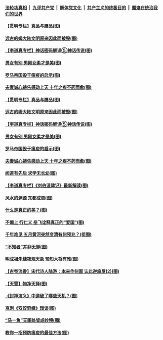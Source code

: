 

####  [法轮功真相](../../../../basic/blob/master/README.md?t=05281932) &nbsp;|&nbsp; [九评共产党](../../../../9ping.md/blob/master/README.md?t=05281932) &nbsp;|&nbsp; [解体党文化](../../../../jtdwh.md/blob/master/README.md?t=05281932)  &nbsp;|&nbsp; [共产主义的终极目的](../../../../gczydzjmd.md/blob/master/README.md?t=05281932) &nbsp;|&nbsp; [魔鬼在统治我们的世界](../../../../mgztzwmdsj.md/blob/master/README.md?t=05281932) 

#### [【贯明专栏】真品与赝品(图)](../pages/p7/934724.md?t=05281932) 

#### [远古的姆大陆文明原来因此而被毁(图)](../pages/p7/934588.md?t=05281932) 

#### [【李道真专栏】神话密码解译⑤神话传说(图)](../pages/p7/934391.md?t=05281932) 

#### [男女有别 男刚女柔才是美(图)](../pages/p7/934630.md?t=05281932) 

#### [罗马帝国毁于瘟疫的启示(图)](../pages/p7/934503.md?t=05281932) 

#### [夫妻诚心祷告感动上天 十年之疾不药而愈(图)](../pages/p7/934511.md?t=05281932) 

#### [【贯明专栏】真品与赝品(图)](../pages/p7/934724.md?t=05281932) 

#### [远古的姆大陆文明原来因此而被毁(图)](../pages/p7/934588.md?t=05281932) 

#### [【李道真专栏】神话密码解译⑤神话传说(图)](../pages/p7/934391.md?t=05281932) 

#### [男女有别 男刚女柔才是美(图)](../pages/p7/934630.md?t=05281932) 

#### [罗马帝国毁于瘟疫的启示(图)](../pages/p7/934503.md?t=05281932) 

#### [夫妻诚心祷告感动上天 十年之疾不药而愈(图)](../pages/p7/934511.md?t=05281932) 

#### [闻道有先后 求学无长幼(图)](../pages/p7/934389.md?t=05281932) 

#### [【李道真专栏】《刘伯温碑记》最新解读(图)](../pages/p7/934388.md?t=05281932) 

#### [风水的渊源 东都成周(图)](../pages/p7/934375.md?t=05281932) 

#### [什么是真正的美？(图)](../pages/p7/934153.md?t=05281932) 

#### [不媚上 行仁义 岳飞诠释真正的“爱国”(图)](../pages/p7/934361.md?t=05281932) 

#### [千年难见 五月黄河突然变清有何预兆？(组图)](../pages/p7/934210.md?t=05281932) 

#### [“不知者”并非无罪(图)](../pages/p7/934141.md?t=05281932) 

#### [明成祖朱棣夜观天象 预知大将有难(图)](../pages/p7/933743.md?t=05281932) 

#### [【古卷流香】宋代诗人陆游：本来作何面 认此逆旅屋(2)(图)](../pages/p7/934111.md?t=05281932) 

#### [【天雪】物净天择(图)](../pages/p7/934094.md?t=05281932) 

#### [《封神演义》中道破了哪些天机？(图)](../pages/p7/933740.md?t=05281932) 

#### [京剧《双姣奇缘》琐谈(图)](../pages/p7/934155.md?t=05281932) 

#### [“马一角”无画处皆成妙境(图)](../pages/p7/932390.md?t=05281932) 

#### [教你一招预防瘟疫的最佳方法(图)](../pages/p7/934075.md?t=05281932) 

